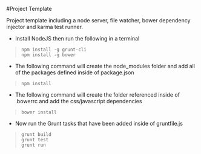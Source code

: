 #Project Template

Project template including a node server, file watcher, bower dependency injector and karma test runner.  

- Install NodeJS then run the following in a terminal
>``
npm install -g grunt-cli
``  
>``
npm install -g bower
``  

- The following command will create the node_modules folder and add all of the packages defined inside of package.json
>``
npm install
``

- The following command will create the folder referenced inside of .bowerrc and add the css/javascript dependencies
>``
bower install
``

- Now run the Grunt tasks that have been added inside of gruntfile.js
>``
grunt build
``  
>``
grunt test
``  
>``
grunt run
``